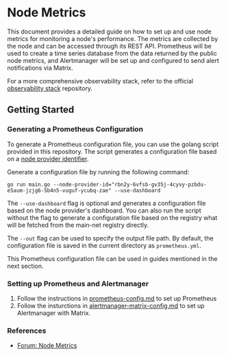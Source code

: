 # Node Metrics

This document provides a detailed guide on how to set up and use node metrics for monitoring a node's performance. The
metrics are collected by the node and can be accessed through its REST API. Prometheus will be used to create a time series database from the data returned by the public node metrics, and Alertmanager will be set up and configured to send alert notifications via Matrix.

For a more comprehensive observability
stack, refer to the official [observability stack](https://github.com/dfinity/ic-observability-stack) repository.

## Getting Started

### Generating a Prometheus Configuration

To generate a Prometheus configuration file, you can use the golang script provided in this repository. The script
generates a configuration file based on a [node provider identifier](https://dashboard.internetcomputer.org/providers).

Generate a configuration file by running the following command:

```shell
go run main.go --node-provider-id="rbn2y-6vfsb-gv35j-4cyvy-pzbdu-e5aum-jzjg6-5b4n5-vuguf-ycubq-zae" --use-dashboard
```

The `--use-dashboard` flag is optional and generates a configuration file based on the node provider's dashboard. You
can also run the script without the flag to generate a configuration file based on the registry what will be fetched
from the main-net registry directly.

The `--out` flag can be used to specify the output file path. By default, the configuration file is saved in the current
directory as `prometheus.yml`.

This Prometheus configuration file can be used in guides mentioned in the next section.

### Setting up Prometheus and Alertmanager
1. Follow the instructions in [prometheus-config.md](./prometheus-config.md) to set up Prometheus
2. Follow the insturctions in [alertmanager-matrix-config.md](./alertmanager-matrix-config.md) to set up Alertmanager with Matrix.

### References

- [Forum: Node Metrics](https://forum.dfinity.org/t/public-internet-computer-ic-node-metrics-available-now/32961)
